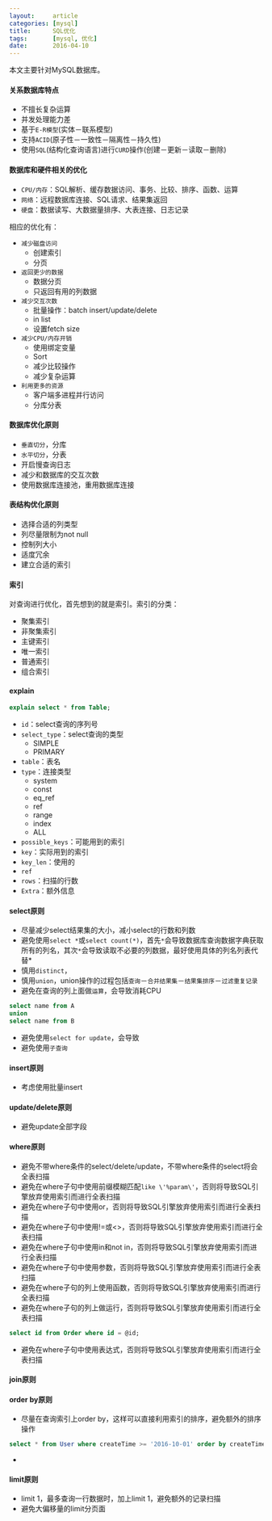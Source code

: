 ```yaml
---
layout:     article
categories: [mysql]
title:      SQL优化
tags:       [mysql, 优化]
date:       2016-04-10
---
```


本文主要针对MySQL数据库。

#### 关系数据库特点

* 不擅长复杂运算
* 并发处理能力差
* 基于`E-R模型`(实体－联系模型)
* 支持`ACID`(原子性－一致性－隔离性－持久性)
* 使用`SQL`(结构化查询语言)进行`CURD`操作(创建－更新－读取－删除)

#### 数据库和硬件相关的优化

* `CPU/内存`：SQL解析、缓存数据访问、事务、比较、排序、函数、运算
* `网络`：远程数据库连接、SQL请求、结果集返回
* `硬盘`：数据读写、大数据量排序、大表连接、日志记录

相应的优化有：

* `减少磁盘访问`
    * 创建索引
    * 分页
* `返回更少的数据`
    * 数据分页
    * 只返回有用的列数据
* `减少交互次数`
    * 批量操作：batch insert/update/delete
    * in list
    * 设置fetch size
* `减少CPU/内存开销`
    * 使用绑定变量
    * Sort
    * 减少比较操作
    * 减少复杂运算
* `利用更多的资源`
    * 客户端多进程并行访问
    * 分库分表

#### 数据库优化原则

* `垂直切分`，分库
* `水平切分`，分表
* 开启慢查询日志
* 减少和数据库的交互次数
* 使用数据库连接池，重用数据库连接

#### 表结构优化原则

* 选择合适的列类型
* 列尽量限制为not null
* 控制列大小
* 适度冗余
* 建立合适的索引

#### 索引

对查询进行优化，首先想到的就是索引。索引的分类：

* 聚集索引
* 非聚集索引
* 主键索引
* 唯一索引
* 普通索引
* 组合索引

#### explain

```sql
explain select * from Table;
```

* `id`：select查询的序列号
* `select_type`：select查询的类型
    * SIMPLE
    * PRIMARY
* `table`：表名
* `type`：连接类型
    * system
    * const
    * eq_ref
    * ref
    * range
    * index
    * ALL
* `possible_keys`：可能用到的索引
* `key`：实际用到的索引
* `key_len`：使用的
* `ref`
* `rows`：扫描的行数
* `Extra`：额外信息

#### select原则

* 尽量减少select结果集的大小，减小select的行数和列数
* 避免使用`select *`或`select count(*)`，首先`*`会导致数据库查询数据字典获取所有的列名，其次`*`会导致读取不必要的列数据，最好使用具体的列名列表代替\*
* 慎用`distinct`，
* 慎用`union`，union操作的过程包括`查询`－`合并结果集`－`结果集排序`－`过滤重复记录`
* 避免在查询的列上面做`运算`，会导致消耗CPU

```sql
select name from A
union
select name from B
```

* 避免使用`select for update`，会导致
* 避免使用`子查询`

#### insert原则

* 考虑使用批量insert

#### update/delete原则

* 避免update全部字段

#### where原则

* 避免不带where条件的select/delete/update，不带where条件的select将会全表扫描
* 避免在where子句中使用前缀模糊匹配`like \'%param\'`，否则将导致SQL引擎放弃使用索引而进行全表扫描
* 避免在where子句中使用or，否则将导致SQL引擎放弃使用索引而进行全表扫描
* 避免在where子句中使用!=或<>，否则将导致SQL引擎放弃使用索引而进行全表扫描
* 避免在where子句中使用in和not in，否则将导致SQL引擎放弃使用索引而进行全表扫描
* 避免在where子句中使用参数，否则将导致SQL引擎放弃使用索引而进行全表扫描
* 避免在where子句的列上使用函数，否则将导致SQL引擎放弃使用索引而进行全表扫描
* 避免在where子句的列上做运行，否则将导致SQL引擎放弃使用索引而进行全表扫描

```sql
select id from Order where id = @id;
```

* 避免在where子句中使用表达式，否则将导致SQL引擎放弃使用索引而进行全表扫描

#### join原则

#### order by原则

* 尽量在查询索引上order by，这样可以直接利用索引的排序，避免额外的排序操作

```sql
select * from User where createTime >= '2016-10-01' order by createTime;
```

* 

#### limit原则

* limit 1，最多查询一行数据时，加上limit 1，避免额外的记录扫描
* 避免大偏移量的limit分页面
